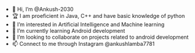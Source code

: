 - 👋 Hi, I’m @Ankush-2030
- 🏆 I am proeficient in Java, C++ and have basic knowledge of python
- 👀 I’m interested in Artificial Intelligence and Machine learning
- 🌱 I’m currently learning Android development
- 💞️ I’m looking to collaborate on projects related to android development
- 📫 Connect to me through Instagram @ankushlamba7781



<!---
Ankush-2030/Ankush-2030 is a ✨ special ✨ repository because its `README.md` (this file) appears on your GitHub profile.
You can click the Preview link to take a look at your changes.
--->
